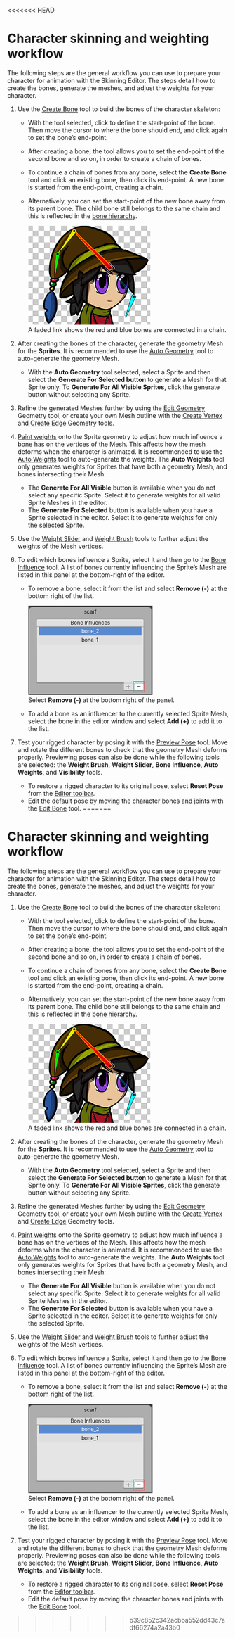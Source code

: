 <<<<<<< HEAD
# Character skinning and weighting workflow

The following steps are the general workflow you can use to prepare your character for animation with the Skinning Editor. The steps detail how to create the bones, generate the meshes, and adjust the weights for your character.

1. Use the [Create Bone](SkinEdToolsShortcuts.html#bone-tools) tool to build the bones of the character skeleton:

   - With the tool selected, click to define the start-point of the bone. Then move the cursor to where the bone should end, and click again to set the bone’s end-point.
   
   - After creating a bone, the tool allows you to set the end-point of the second bone and so on, in order to create a chain of bones.

   - To continue a chain of bones from any bone, select the __Create Bone__ tool and click an existing bone, then click its end-point. A new bone is started from the end-point, creating a chain. 

   - Alternatively, you can set the start-point of the new bone away from its parent bone. The child bone still belongs to the same chain and this is reflected in the [bone hierarchy](SpriteVis.html#bone-tab-and-hierarchy-tree).

      ![](images/BoneChain.png)<br/>A faded link shows the red and blue bones are connected in a chain.

1. After creating the bones of the character, generate the geometry Mesh for the __Sprites__. It is recommended to use the [Auto Geometry](SkinEdToolsShortcuts.html#geometry-tools) tool to auto-generate the geometry Mesh. 

   - With the __Auto Geometry__ tool selected, select a Sprite and then select the __Generate For Selected button__ to generate a Mesh for that Sprite only. To __Generate For All Visible Sprites__, click the generate button without selecting any Sprite.
   
1. Refine the generated Meshes further by using the [Edit Geometry](SkinEdToolsShortcuts.html#geometry-tools) Geometry tool, or create your own Mesh outline with the [Create Vertex](SkinEdToolsShortcuts.html#geometry-tools) and [Create Edge](SkinEdToolsShortcuts.html#geometry-tools) Geometry tools.

1. [Paint weights](SkinEdToolsShortcuts.html#weight-tools) onto the Sprite geometry to adjust how much influence a bone has on the vertices of the Mesh. This affects how the mesh deforms when the character is animated. It is recommended to use the [Auto Weights](SkinEdToolsShortcuts.html#weight-tools) tool to auto-generate the weights. The __Auto Weights__ tool only generates weights for Sprites that have both a geometry Mesh, and bones intersecting their Mesh:

   - The __Generate For All Visible__ button is available when you do not select any specific Sprite. Select it to generate weights for all valid Sprite Meshes in the editor.
   - The __Generate For Selected__ button is available when you have a Sprite selected in the editor. Select it to generate weights for only the selected Sprite.
   
1. Use the [Weight Slider](SkinEdToolsShortcuts.html#weight-slider) and [Weight Brush](SkinEdToolsShortcuts.html#weight-brush) tools to further adjust the weights of the Mesh vertices.

1. To edit which bones influence a Sprite, select it and then go to the [Bone Influence](SkinEdToolsShortcuts.html#bone-influence) tool. A list of bones currently influencing the Sprite’s Mesh are listed in this panel at the bottom-right of the editor. 

   - To remove a bone, select it from the list and select __Remove (-)__ at the bottom right of the list.

      ![](images/BoneInf_panel.png)<br/>Select __Remove (-)__ at the bottom right of the panel.

   - To add a bone as an influencer to the currently selected Sprite Mesh, select the bone in the editor window and select __Add (+)__ to add it to the list.
   
1. Test your rigged character by posing it with the [Preview Pose](SkinEdToolsShortcuts.html#preview-pose) tool. Move and rotate the different bones to check that the geometry Mesh deforms properly. Previewing poses can also be done while the following tools are selected: the __Weight Brush__, __Weight Slider__, __Bone Influence__, __Auto Weights__, and __Visibility__ tools.

   - To restore a rigged character to its original pose, select __Reset Pose__ from the [Editor toolbar](SkinEdToolsShortcuts.html#editor-toolbar).
   - Edit the default pose by moving the character bones and joints with the [Edit Bone](SkinEdToolsShortcuts.html#editor-toolbar) tool.
=======
# Character skinning and weighting workflow

The following steps are the general workflow you can use to prepare your character for animation with the Skinning Editor. The steps detail how to create the bones, generate the meshes, and adjust the weights for your character.

1. Use the [Create Bone](SkinEdToolsShortcuts.html#bone-tools) tool to build the bones of the character skeleton:

   - With the tool selected, click to define the start-point of the bone. Then move the cursor to where the bone should end, and click again to set the bone’s end-point.
   
   - After creating a bone, the tool allows you to set the end-point of the second bone and so on, in order to create a chain of bones.

   - To continue a chain of bones from any bone, select the __Create Bone__ tool and click an existing bone, then click its end-point. A new bone is started from the end-point, creating a chain. 

   - Alternatively, you can set the start-point of the new bone away from its parent bone. The child bone still belongs to the same chain and this is reflected in the [bone hierarchy](SpriteVis.html#bone-tab-and-hierarchy-tree).

      ![](images/BoneChain.png)<br/>A faded link shows the red and blue bones are connected in a chain.

1. After creating the bones of the character, generate the geometry Mesh for the __Sprites__. It is recommended to use the [Auto Geometry](SkinEdToolsShortcuts.html#geometry-tools) tool to auto-generate the geometry Mesh. 

   - With the __Auto Geometry__ tool selected, select a Sprite and then select the __Generate For Selected button__ to generate a Mesh for that Sprite only. To __Generate For All Visible Sprites__, click the generate button without selecting any Sprite.
   
1. Refine the generated Meshes further by using the [Edit Geometry](SkinEdToolsShortcuts.html#geometry-tools) Geometry tool, or create your own Mesh outline with the [Create Vertex](SkinEdToolsShortcuts.html#geometry-tools) and [Create Edge](SkinEdToolsShortcuts.html#geometry-tools) Geometry tools.

1. [Paint weights](SkinEdToolsShortcuts.html#weight-tools) onto the Sprite geometry to adjust how much influence a bone has on the vertices of the Mesh. This affects how the mesh deforms when the character is animated. It is recommended to use the [Auto Weights](SkinEdToolsShortcuts.html#weight-tools) tool to auto-generate the weights. The __Auto Weights__ tool only generates weights for Sprites that have both a geometry Mesh, and bones intersecting their Mesh:

   - The __Generate For All Visible__ button is available when you do not select any specific Sprite. Select it to generate weights for all valid Sprite Meshes in the editor.
   - The __Generate For Selected__ button is available when you have a Sprite selected in the editor. Select it to generate weights for only the selected Sprite.
   
1. Use the [Weight Slider](SkinEdToolsShortcuts.html#weight-slider) and [Weight Brush](SkinEdToolsShortcuts.html#weight-brush) tools to further adjust the weights of the Mesh vertices.

1. To edit which bones influence a Sprite, select it and then go to the [Bone Influence](SkinEdToolsShortcuts.html#bone-influence) tool. A list of bones currently influencing the Sprite’s Mesh are listed in this panel at the bottom-right of the editor. 

   - To remove a bone, select it from the list and select __Remove (-)__ at the bottom right of the list.

      ![](images/BoneInf_panel.png)<br/>Select __Remove (-)__ at the bottom right of the panel.

   - To add a bone as an influencer to the currently selected Sprite Mesh, select the bone in the editor window and select __Add (+)__ to add it to the list.
   
1. Test your rigged character by posing it with the [Preview Pose](SkinEdToolsShortcuts.html#preview-pose) tool. Move and rotate the different bones to check that the geometry Mesh deforms properly. Previewing poses can also be done while the following tools are selected: the __Weight Brush__, __Weight Slider__, __Bone Influence__, __Auto Weights__, and __Visibility__ tools.

   - To restore a rigged character to its original pose, select __Reset Pose__ from the [Editor toolbar](SkinEdToolsShortcuts.html#editor-toolbar).
   - Edit the default pose by moving the character bones and joints with the [Edit Bone](SkinEdToolsShortcuts.html#editor-toolbar) tool.
>>>>>>> b39c852c342acbba552dd43c7adf66274a2a43b0
